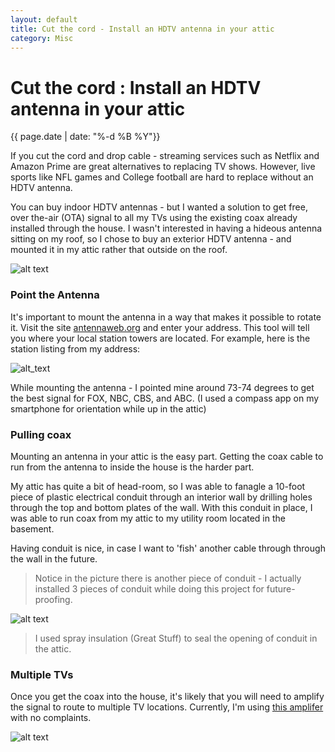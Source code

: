 ```yaml
---
layout: default
title: Cut the cord - Install an HDTV antenna in your attic
category: Misc
---
```


# Cut the cord : Install an HDTV antenna in your attic #

<div class="date">{{ page.date | date: "%-d %B %Y"}}</div>

If you cut the cord and drop cable - streaming services such as Netflix and Amazon Prime are great alternatives to replacing TV shows.  However, live sports like NFL games and College football are hard to replace without an HDTV antenna.

You can buy indoor HDTV antennas - but I wanted a solution to get free, over the-air (OTA) signal to all my TVs using the existing coax already installed through the house.  I wasn't interested in having a hideous antenna sitting on my roof, so I chose to buy an exterior HDTV antenna - and mounted it in my attic rather that outside on the roof.

![alt text][antenna_1]

### Point the Antenna ###

It's important to mount the antenna in a way that makes it possible to rotate it.  Visit the site [antennaweb.org](https://www.antennaweb.org/Address) and enter your address.  This tool will tell you where your local station towers are located.  For example, here is the station listing from my address:

![alt_text][antenna_web]

While mounting the antenna - I pointed mine around 73-74 degrees to get the best signal for FOX, NBC, CBS, and ABC.  (I used a compass app on my smartphone for orientation while up in the attic)

### Pulling coax ###
Mounting an antenna in your attic is the easy part.  Getting the coax cable to run from the antenna to inside the house is the harder part.

My attic has quite a bit of head-room, so I was able to fanagle a 10-foot piece of plastic electrical conduit through an interior wall by drilling holes through the top and bottom plates of the wall.  With this conduit in place, I was able to run coax from my attic to my utility room located in the basement.  

Having conduit is nice, in case I want to 'fish' another cable through through the wall in the future.  

> Notice in the picture there is another piece of conduit - I actually installed 3 pieces of conduit while doing this project for future-proofing.

![alt text][antenna_2]

> I used spray insulation (Great Stuff) to seal the opening of conduit in the attic.

### Multiple TVs ###

Once you get the coax into the house, it's likely that you will need to amplify the signal to route to multiple TV locations.  Currently, I'm using [this amplifer](https://www.amazon.com/Digital-Amplifier-Internet-Signal-Booster/dp/B001EKCGT8/ref=sr_1_3?ie=UTF8&qid=1511135965&sr=8-3&keywords=pct+amplifier) with no complaints.

![alt text][antenna_3]


[antenna_1]:https://s3.amazonaws.com/gregwessels/posts/2017/antenna_1.jpg "Antenna"
[antenna_2]:https://s3.amazonaws.com/gregwessels/posts/2017/antenna_2.jpg "Conduit"
[antenna_3]:https://s3.amazonaws.com/gregwessels/posts/2017/antenna_3.jpg "Amplifier"
[antenna_web]:https://s3.amazonaws.com/gregwessels/posts/2017/antenna_web.png "Antennaweb.org"
